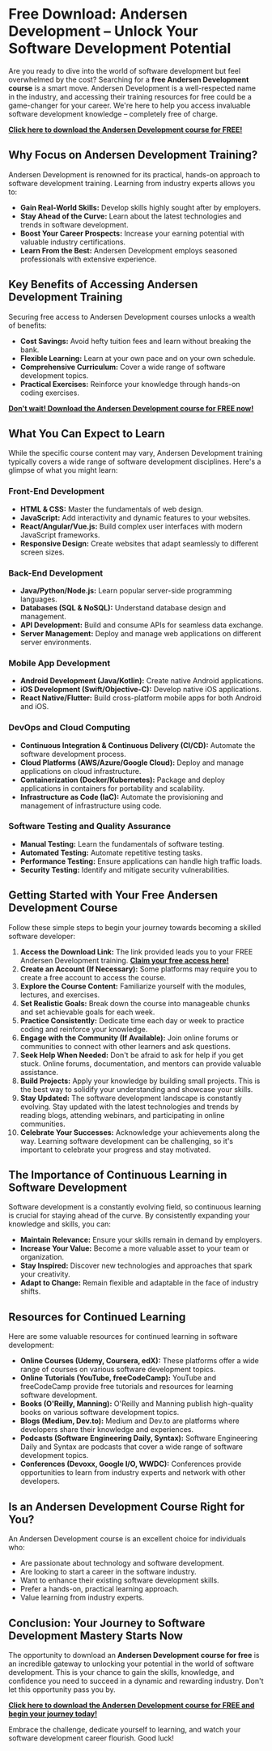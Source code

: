 # Free Download: Andersen Development – Unlock Your Software Development Potential

Are you ready to dive into the world of software development but feel overwhelmed by the cost? Searching for a **free Andersen Development course** is a smart move. Andersen Development is a well-respected name in the industry, and accessing their training resources for free could be a game-changer for your career. We're here to help you access invaluable software development knowledge – completely free of charge.

[**Click here to download the Andersen Development course for FREE!**](https://udemywork.com/andersen-development)

## Why Focus on Andersen Development Training?

Andersen Development is renowned for its practical, hands-on approach to software development training. Learning from industry experts allows you to:

*   **Gain Real-World Skills:** Develop skills highly sought after by employers.
*   **Stay Ahead of the Curve:** Learn about the latest technologies and trends in software development.
*   **Boost Your Career Prospects:** Increase your earning potential with valuable industry certifications.
*   **Learn From the Best:** Andersen Development employs seasoned professionals with extensive experience.

## Key Benefits of Accessing Andersen Development Training

Securing free access to Andersen Development courses unlocks a wealth of benefits:

*   **Cost Savings:** Avoid hefty tuition fees and learn without breaking the bank.
*   **Flexible Learning:** Learn at your own pace and on your own schedule.
*   **Comprehensive Curriculum:** Cover a wide range of software development topics.
*   **Practical Exercises:** Reinforce your knowledge through hands-on coding exercises.

[**Don't wait! Download the Andersen Development course for FREE now!**](https://udemywork.com/andersen-development)

## What You Can Expect to Learn

While the specific course content may vary, Andersen Development training typically covers a wide range of software development disciplines. Here's a glimpse of what you might learn:

### Front-End Development

*   **HTML & CSS:** Master the fundamentals of web design.
*   **JavaScript:** Add interactivity and dynamic features to your websites.
*   **React/Angular/Vue.js:** Build complex user interfaces with modern JavaScript frameworks.
*   **Responsive Design:** Create websites that adapt seamlessly to different screen sizes.

### Back-End Development

*   **Java/Python/Node.js:** Learn popular server-side programming languages.
*   **Databases (SQL & NoSQL):** Understand database design and management.
*   **API Development:** Build and consume APIs for seamless data exchange.
*   **Server Management:** Deploy and manage web applications on different server environments.

### Mobile App Development

*   **Android Development (Java/Kotlin):** Create native Android applications.
*   **iOS Development (Swift/Objective-C):** Develop native iOS applications.
*   **React Native/Flutter:** Build cross-platform mobile apps for both Android and iOS.

### DevOps and Cloud Computing

*   **Continuous Integration & Continuous Delivery (CI/CD):** Automate the software development process.
*   **Cloud Platforms (AWS/Azure/Google Cloud):** Deploy and manage applications on cloud infrastructure.
*   **Containerization (Docker/Kubernetes):** Package and deploy applications in containers for portability and scalability.
*   **Infrastructure as Code (IaC):** Automate the provisioning and management of infrastructure using code.

### Software Testing and Quality Assurance

*   **Manual Testing:** Learn the fundamentals of software testing.
*   **Automated Testing:** Automate repetitive testing tasks.
*   **Performance Testing:** Ensure applications can handle high traffic loads.
*   **Security Testing:** Identify and mitigate security vulnerabilities.

## Getting Started with Your Free Andersen Development Course

Follow these simple steps to begin your journey towards becoming a skilled software developer:

1.  **Access the Download Link:** The link provided leads you to your FREE Andersen Development training. [**Claim your free access here!**](https://udemywork.com/andersen-development)
2.  **Create an Account (If Necessary):** Some platforms may require you to create a free account to access the course.
3.  **Explore the Course Content:** Familiarize yourself with the modules, lectures, and exercises.
4.  **Set Realistic Goals:** Break down the course into manageable chunks and set achievable goals for each week.
5.  **Practice Consistently:** Dedicate time each day or week to practice coding and reinforce your knowledge.
6.  **Engage with the Community (If Available):** Join online forums or communities to connect with other learners and ask questions.
7.  **Seek Help When Needed:** Don't be afraid to ask for help if you get stuck. Online forums, documentation, and mentors can provide valuable assistance.
8.  **Build Projects:** Apply your knowledge by building small projects. This is the best way to solidify your understanding and showcase your skills.
9.  **Stay Updated:** The software development landscape is constantly evolving. Stay updated with the latest technologies and trends by reading blogs, attending webinars, and participating in online communities.
10. **Celebrate Your Successes:** Acknowledge your achievements along the way. Learning software development can be challenging, so it's important to celebrate your progress and stay motivated.

## The Importance of Continuous Learning in Software Development

Software development is a constantly evolving field, so continuous learning is crucial for staying ahead of the curve. By consistently expanding your knowledge and skills, you can:

*   **Maintain Relevance:** Ensure your skills remain in demand by employers.
*   **Increase Your Value:** Become a more valuable asset to your team or organization.
*   **Stay Inspired:** Discover new technologies and approaches that spark your creativity.
*   **Adapt to Change:** Remain flexible and adaptable in the face of industry shifts.

## Resources for Continued Learning

Here are some valuable resources for continued learning in software development:

*   **Online Courses (Udemy, Coursera, edX):** These platforms offer a wide range of courses on various software development topics.
*   **Online Tutorials (YouTube, freeCodeCamp):** YouTube and freeCodeCamp provide free tutorials and resources for learning software development.
*   **Books (O'Reilly, Manning):** O'Reilly and Manning publish high-quality books on various software development topics.
*   **Blogs (Medium, Dev.to):** Medium and Dev.to are platforms where developers share their knowledge and experiences.
*   **Podcasts (Software Engineering Daily, Syntax):** Software Engineering Daily and Syntax are podcasts that cover a wide range of software development topics.
*   **Conferences (Devoxx, Google I/O, WWDC):** Conferences provide opportunities to learn from industry experts and network with other developers.

## Is an Andersen Development Course Right for You?

An Andersen Development course is an excellent choice for individuals who:

*   Are passionate about technology and software development.
*   Are looking to start a career in the software industry.
*   Want to enhance their existing software development skills.
*   Prefer a hands-on, practical learning approach.
*   Value learning from industry experts.

## Conclusion: Your Journey to Software Development Mastery Starts Now

The opportunity to download an **Andersen Development course for free** is an incredible gateway to unlocking your potential in the world of software development. This is your chance to gain the skills, knowledge, and confidence you need to succeed in a dynamic and rewarding industry. Don't let this opportunity pass you by.

[**Click here to download the Andersen Development course for FREE and begin your journey today!**](https://udemywork.com/andersen-development)

Embrace the challenge, dedicate yourself to learning, and watch your software development career flourish. Good luck!
